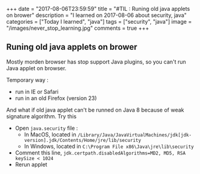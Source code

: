 +++
date = "2017-08-06T23:59:59"
title = "#TIL : Runing old java applets on brower"
description = "I learned on 2017-08-06 about security, java"
categories = ["Today I learned", "java"]
tags = ["security", "java"]
image = "/images/never_stop_learning.jpg"
comments = true
+++



## Runing old java applets on brower

Mostly morden browser has stop support Java plugins, so you can't run Java applet on browser.

Temporary way :
- run in IE or Safari
- run in an old Firefox (version 23)

And what if old java applet can't be runned on Java 8 because of weak signature algorithm. Try this

- Open `java.security` file :
   - In MacOS, located in `/Library/Java/JavaVirtualMachines/jdk[jdk-version].jdk/Contents/Home/jre/lib/security`
   - In Windows, located in `C:\Program File x86\Java\jre\lib\security`
- Comment this line, ```jdk.certpath.disabledAlgorithms=MD2, MD5, RSA keySize < 1024```
- Rerun applet
